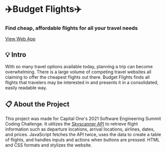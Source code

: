 # ✈️Budget Flights✈️ 
### Find cheap, affordable flights for all your travel needs

<a href="https://budget-flights-cap1.glitch.me">View Web App</a>

## 💡 Intro 
With so many travel options available today, planning a trip can become overwhelming. There is a large volume of competing travel websites all claiming to offer the cheapest flights out there. Budget Flights finds all flights that travelers may be interested in and presents it in a consolidated, easily readable way.

## 📋 About the Project

This project was made for Capital One's 2021 Software Engineering Summit Coding Challenge. It utilizes the <a href="https://rapidapi.com/skyscanner/api/skyscanner-flight-search/details">Skyscanner API</a> to retrieve flight information such as departure locations, arrival locations, airlines, dates, and prices. JavaScript fetches the API twice, uses the data to create a table of flights, and handles inputs and actions when buttons are pressed. HTML and CSS formats and stylizes the website.  
  
